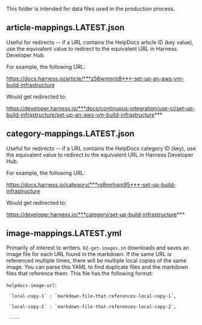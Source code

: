 This folder is intended for data files used in the production process.

## article-mappings.LATEST.json

Useful for redirects -- if a URL contains the HelpDocs article ID (key value), use the equivalent value to redirect to the equivalent URL in Harness Developer Hub.

For example, the following URL:

https://docs.harness.io/article/***z56wmnris8***-set-up-an-aws-vm-build-infrastructure

Would get redirected to:

https://developer.harness.io/***docs/continuous-integration/use-ci/set-up-build-infrastructure/set-up-an-aws-vm-build-infrastructure***

## category-mappings.LATEST.json

Useful for redirects -- if a URL contains the HelpDocs category ID (key), use the equivalent value to redirect to the equivalent URL in Harness Developer Hub.

For example, the following URL:

https://docs.harness.io/category/***rg8mrhqm95***-set-up-build-infrastructure

Would get redirected to:

https://developer.harness.io/***category/set-up-build-infrastructure***

## image-mappings.LATEST.yml 

Primarily of interest to writers. `02-get-images.sh` downloads and saves an image file for each URL found in the markdown. If the same URL is referenced multiple times, there will be multiple local copies of the same image. You can parse this YAML to find duplicate files and the markdown files that reference them. This file has the following format:

`helpdocs-image-url`:

     `local-copy-1` : `markdown-file-that-references-local-copy-1`,
     
     `local-copy-2` : `markdown-file-that-references-local-copy-2`,
     
     ....
